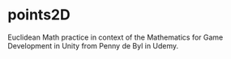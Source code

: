 # points2D
Euclidean Math practice in context of the Mathematics for Game Development in Unity from Penny de Byl in Udemy.
